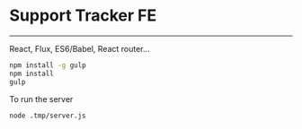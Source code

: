 # Support Tracker FE
-------------

React, Flux, ES6/Babel, React router...

```bash
npm install -g gulp
npm install
gulp
```

To run the server

```bash
node .tmp/server.js
```